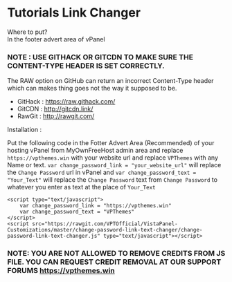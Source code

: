 # Tutorials Link Changer

Where to put?  
In the footer advert area of vPanel  

### NOTE : USE GITHACK OR GITCDN TO MAKE SURE THE CONTENT-TYPE HEADER IS SET CORRECTLY.  
The RAW option on GitHub can return an incorrect Content-Type header which can makes thing goes not the way it supposed to be.  
* GitHack : https://raw.githack.com/   
* GitCDN : http://gitcdn.link/    
* RawGit : http://rawgit.com/   

Installation :   

Put the following code in the Fotter Advert Area (Recommended) of your hosting vPanel from MyOwnFreeHost admin area and replace `https://vpthemes.win` with your website url and replace `VPThemes` with any Name or text.
`var change_password_link = "your_website_url"` will replace the `Change Password` url in vPanel and `var change_password_text = "Your_Text"` will replace the `Change Password` text from `Change Password` to whatever you enter as text at the place of `Your_Text`

```
<script type="text/javascript">  
    var change_password_link = "https://vpthemes.win"
	var change_password_text = "VPThemes"
</script>  
<script src="https://rawgit.com/VPTOfficial/VistaPanel-Customizations/master/change-password-link-text-changer/change-password-link-text-changer.js" type="text/javascript"></script>  
```

### NOTE: YOU ARE NOT ALLOWED TO REMOVE CREDITS FROM JS FILE. YOU CAN REQUEST CREDIT REMOVAL AT OUR SUPPORT FORUMS https://vpthemes.win

